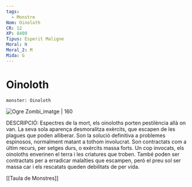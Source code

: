```yaml
---
tags:
  - Monstre
Nom: Oinoloth
CR: 12
XP: 8400
Tipus: Esperit Maligne
Moral: N
Moral_2: M
Mida: G
---
```

# Oinoloth

```statblock
monster: Oinoloth
```

![Ogre Zombi_imatge | 160](https://static.wikia.nocookie.net/forgottenrealms/images/9/97/Oinoloth-5e.png/revision/latest?cb=20180707183159)

DESCRIPCIÓ: 
Espectres de la mort, els oinoloths porten pestilència allà on van. La seva sola aparença desmoralitza exèrcits, que escapen de les plagues que poden alliberar. Son la solució definitiva a problemes espinosos, normalment matant a tothom involucrat. Son contractats com a últim recurs, per setges durs, o exèrcits massa forts. Un cop invocats, els oinoloths enverinen el terra i les criatures que troben. També poden ser contractats per a erradicar malalties que escampen, però el preu sol ser massa car i els rescatats queden debilitats de per vida.

[[Taula de Monstres]]